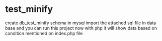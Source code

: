# test_minify
create db_test_minify schema in mysql 
import the attached sql file in data base
and you can run this project now with php
it will show data based on condition mentioned on index.php file